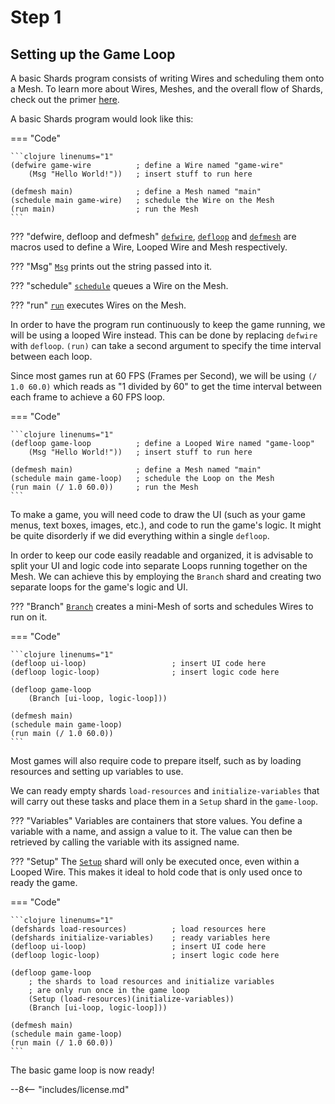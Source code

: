# Step 1

## Setting up the Game Loop

A basic Shards program consists of writing Wires and scheduling them onto a Mesh. To learn more about Wires, Meshes, and the overall flow of Shards, check out the primer [here](https://docs.fragcolor.xyz/learn/shards/).

A basic Shards program would look like this:

=== "Code"
    
    ```clojure linenums="1"
    (defwire game-wire          ; define a Wire named "game-wire"
        (Msg "Hello World!"))   ; insert stuff to run here 

    (defmesh main)              ; define a Mesh named "main"
    (schedule main game-wire)   ; schedule the Wire on the Mesh
    (run main)                  ; run the Mesh
    ```

??? "defwire, defloop and defmesh"
    [`defwire`](https://docs.fragcolor.xyz/docs/functions/macros/#defwire), [`defloop`](https://docs.fragcolor.xyz/docs/functions/macros/#defloop) and [`defmesh`](https://docs.fragcolor.xyz/docs/functions/macros/#defmesh) are macros used to define a Wire, Looped Wire and Mesh respectively.

??? "Msg"
    [`Msg`](https://docs.fragcolor.xyz/docs/shards/General/Msg/) prints out the string passed into it.

??? "schedule"
    [`schedule`](https://docs.fragcolor.xyz/docs/functions/misc/#schedule) queues a Wire on the Mesh.

??? "run"
    [`run`](https://docs.fragcolor.xyz/docs/functions/misc/#run) executes Wires on the Mesh.

In order to have the program run continuously to keep the game running, we will be using a looped Wire instead. This can be done by replacing `defwire` with `defloop`. `(run)` can take a second argument to specify the time interval between each loop. 

Since most games run at 60 FPS (Frames per Second), we will be using `(/ 1.0 60.0)` which reads as "1 divided by 60" to get the time interval between each frame to achieve a 60 FPS loop.

=== "Code"
    
    ```clojure linenums="1"
    (defloop game-loop          ; define a Looped Wire named "game-loop"
        (Msg "Hello World!"))   ; insert stuff to run here 

    (defmesh main)              ; define a Mesh named "main"
    (schedule main game-loop)   ; schedule the Loop on the Mesh
    (run main (/ 1.0 60.0))     ; run the Mesh
    ```

To make a game, you will need code to draw the UI (such as your game menus, text boxes, images, etc.), and code to run the game's logic. It might be quite disorderly if we did everything within a single `defloop`. 

In order to keep our code easily readable and organized, it is advisable to split your UI and logic code into separate Loops running together on the Mesh. We can achieve this by employing the `Branch` shard and creating two separate loops for the game's logic and UI.

??? "Branch"
    [`Branch`](https://docs.fragcolor.xyz/docs/shards/General/Branch/) creates a mini-Mesh of sorts and schedules Wires to run on it.

=== "Code"
    
    ```clojure linenums="1"
    (defloop ui-loop)                   ; insert UI code here
    (defloop logic-loop)                ; insert logic code here

    (defloop game-loop
        (Branch [ui-loop, logic-loop]))

    (defmesh main)
    (schedule main game-loop)
    (run main (/ 1.0 60.0))
    ```

Most games will also require code to prepare itself, such as by loading resources and setting up variables to use. 

We can ready empty shards `load-resources` and `initialize-variables` that will carry out these tasks and place them in a `Setup` shard in the `game-loop`.

??? "Variables"
    Variables are containers that store values. You define a variable with a name, and assign a value to it. The value can then be retrieved by calling the variable with its assigned name.

??? "Setup"
    The [`Setup`](https://docs.fragcolor.xyz/docs/shards/General/Once/) shard will only be executed once, even within a Looped Wire. This makes it ideal to hold code that is only used once to ready the game. 


=== "Code"
    
    ```clojure linenums="1"
    (defshards load-resources)          ; load resources here 
    (defshards initialize-variables)    ; ready variables here
    (defloop ui-loop)                   ; insert UI code here
    (defloop logic-loop)                ; insert logic code here

    (defloop game-loop
        ; the shards to load resources and initialize variables 
        ; are only run once in the game loop
        (Setup (load-resources)(initialize-variables))
        (Branch [ui-loop, logic-loop]))

    (defmesh main)
    (schedule main game-loop)
    (run main (/ 1.0 60.0))
    ```

The basic game loop is now ready!

--8<-- "includes/license.md"
